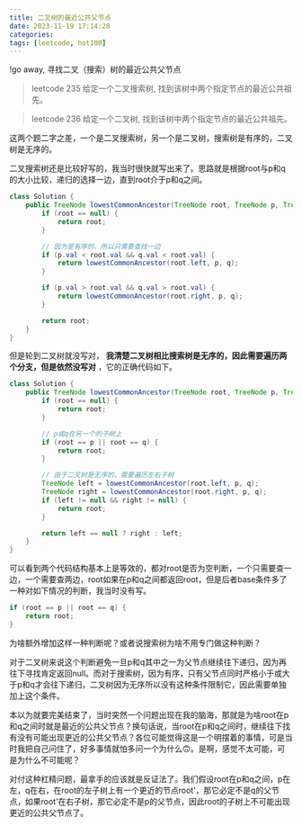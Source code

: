 ```yaml
---
title: 二叉树的最近公共父节点
date: 2023-11-19 17:14:28
categories: 
tags: [leetcode, hot100]
---
```

!go away, 寻找二叉（搜索）树的最近公共父节点
> leetcode 235
> 给定一个二叉搜索树, 找到该树中两个指定节点的最近公共祖先。

> leetcode 236
> 给定一个二叉树, 找到该树中两个指定节点的最近公共祖先。

这两个题二字之差，一个是二叉搜索树，另一个是二叉树，搜索树是有序的，二叉树是无序的。

二叉搜索树还是比较好写的，我当时很快就写出来了。思路就是根据root与p和q的大小比较，递归的选择一边，直到root介于p和q之间。

```java
class Solution {
    public TreeNode lowestCommonAncestor(TreeNode root, TreeNode p, TreeNode q) {
        if (root == null) {
            return root;
        }

        // 因为是有序的，所以只需要查找一边
        if (p.val < root.val && q.val < root.val) {
            return lowestCommonAncestor(root.left, p, q);
        }

        if (p.val > root.val && q.val > root.val) {
            return lowestCommonAncestor(root.right, p, q);
        }

        return root;
    }
}
```

但是轮到二叉树就没写对， **我清楚二叉树相比搜索树是无序的，因此需要遍历两个分支，但是依然没写对** ，它的正确代码如下。

```java
class Solution {
    public TreeNode lowestCommonAncestor(TreeNode root, TreeNode p, TreeNode q) {
        if (root == null) {
            return root;
        }

        // p或q在另一个的子树上
        if (root == p || root == q) {
            return root;
        }

        // 由于二叉树是无序的，需要遍历左右子树
        TreeNode left = lowestCommonAncestor(root.left, p, q);
        TreeNode right = lowestCommonAncestor(root.right, p, q);
        if (left != null && right != null) {
            return root;
        }

        return left == null ? right : left;
    }
}
```

可以看到两个代码结构基本上是等效的，都对root是否为空判断，一个只需要查一边，一个需要查两边，root如果在p和q之间都返回root，但是后者base条件多了一种对如下情况的判断，我当时没有写。

```java
if (root == p || root == q) {
    return root;
}
```
为啥额外增加这样一种判断呢？或者说搜索树为啥不用专门做这种判断？

对于二叉树来说这个判断避免一旦p和q其中之一为父节点继续往下递归，因为再往下寻找肯定返回null。而对于搜索树，因为有序，只有父节点同时严格小于或大于p和q才会往下递归，二叉树因为无序所以没有这种条件限制它，因此需要单独加上这个条件。

本以为就要完美结束了，当时突然一个问题出现在我的脑海，那就是为啥root在p和q之间时就是最近的公共父节点？换句话说，当root在p和q之间时，继续往下找有没有可能出现更近的公共父节点？各位可能觉得这是一个明摆着的事情，可是当时我把自己问住了，好多事情就怕多问一个为什么🙃。是啊，感觉不太可能，可是为什么不可能呢？

对付这种杠精问题，最拿手的应该就是反证法了。我们假设root在p和q之间，p在左，q在右，在root的左子树上有一个更近的节点root'，那它必定不是q的父节点，如果root'在右子树，那它必定不是p的父节点，因此root的子树上不可能出现更近的公共父节点了。
